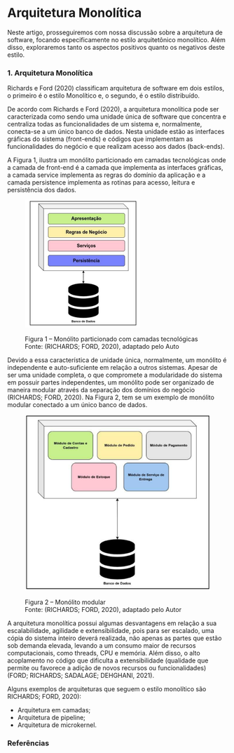 # Arquitetura Monolítica

Neste artigo, prosseguiremos com nossa discussão sobre a arquitetura de software, focando especificamente no estilo arquitetônico monolítico. Além disso, exploraremos tanto os aspectos positivos quanto os negativos deste estilo.

### 1. Arquitetura Monolítica

Richards e Ford (2020) classificam arquitetura de software em dois estilos, o primeiro é o estilo Monolítico e, o segundo, é o estilo distribuído.

De acordo com Richards e Ford (2020), a arquitetura monolítica pode ser caracterizada como sendo uma unidade única de software que concentra e centraliza todas as funcionalidades de um sistema e, normalmente, conecta-se a um único banco de dados. Nesta unidade estão as interfaces gráficas do sistema (front-ends) e códigos que implementam as funcionalidades do negócio e que realizam acesso aos dados (back-ends).

A Figura 1, ilustra um monólito particionado em camadas tecnológicas onde a camada de front-end é a camada que implementa as interfaces gráficas, a camada service implementa as regras do domínio da aplicação e a camada persistence implementa as rotinas para acesso, leitura e persistência dos dados.&#x20;

<figure><img src="../../.gitbook/assets/Monolito_particionado_camadas_tecnologicas.png" alt=""><figcaption><p>Figura 1 – Monólito particionado com camadas tecnológicas<br>Fonte: (RICHARDS; FORD, 2020), adaptado pelo Auto</p></figcaption></figure>

Devido a essa característica de unidade única, normalmente, um monólito é independente e auto-suficiente em relação a outros sistemas. Apesar de ser uma unidade completa, o que compromete a modularidade do sistema em possuir partes independentes, um monólito pode ser organizado de maneira modular através da separação dos domínios do negócio (RICHARDS; FORD, 2020). Na Figura 2, tem se um exemplo de monólito modular conectado a um único banco de dados.

<figure><img src="../../.gitbook/assets/monolito-modular.png" alt="" width="431"><figcaption><p>Figura 2 – Monólito modular<br>Fonte: (RICHARDS; FORD, 2020), adaptado pelo Autor</p></figcaption></figure>

A arquitetura monolítica possui algumas desvantagens em relação a sua escalabilidade, agilidade e extensibilidade, pois para ser escalado, uma cópia do sistema inteiro deverá realizada, não apenas as partes que estão sob demanda elevada, levando a um consumo maior de recursos computacionais, como threads, CPU e memória. Além disso, o alto acoplamento no código que dificulta a extensibilidade (qualidade que permite ou favorece a adição de novos recursos ou funcionalidades) (FORD; RICHARDS; SADALAGE; DEHGHANI, 2021).

Alguns exemplos de arquiteturas que seguem o estilo monolítico são RICHARDS; FORD, 2020):&#x20;

* Arquitetura em camadas;
* Arquitetura de pipeline;&#x20;
* Arquitetura de microkernel.

### Referências
